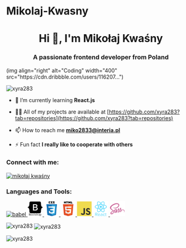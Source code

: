 # Mikolaj-Kwasny
<h1 align="center">Hi 👋, I'm Mikołaj Kwaśny</h1>
<h3 align="center">A passionate frontend developer from Poland</h3>
(img align="right" alt="Coding" width="400" src="https://cdn.dribbble.com/users/116207...")
<p align="left"> <img src="https://komarev.com/ghpvc/?username=xyra283&label=Profile%20views&color=0e75b6&style=flat" alt="xyra283" /> </p>

- 🌱 I’m currently learning **React.js**

- 👨‍💻 All of my projects are available at [https://github.com/xyra283?tab=repositories](https://github.com/xyra283?tab=repositories)

- 📫 How to reach me **miko2833@interia.pl**

- ⚡ Fun fact **I really like to cooperate with others**

<h3 align="left">Connect with me:</h3>
<p align="left">
<a href="https://fb.com/mikołaj kwaśny" target="blank"><img align="center" src="https://raw.githubusercontent.com/rahuldkjain/github-profile-readme-generator/master/src/images/icons/Social/facebook.svg" alt="mikołaj kwaśny" height="30" width="40" /></a>
</p>

<h3 align="left">Languages and Tools:</h3>
<p align="left"> <a href="https://babeljs.io/" target="_blank" rel="noreferrer"> <img src="https://www.vectorlogo.zone/logos/babeljs/babeljs-icon.svg" alt="babel" width="40" height="40"/> </a> <a href="https://getbootstrap.com" target="_blank" rel="noreferrer"> <img src="https://raw.githubusercontent.com/devicons/devicon/master/icons/bootstrap/bootstrap-plain-wordmark.svg" alt="bootstrap" width="40" height="40"/> </a> <a href="https://www.w3schools.com/css/" target="_blank" rel="noreferrer"> <img src="https://raw.githubusercontent.com/devicons/devicon/master/icons/css3/css3-original-wordmark.svg" alt="css3" width="40" height="40"/> </a> <a href="https://www.w3.org/html/" target="_blank" rel="noreferrer"> <img src="https://raw.githubusercontent.com/devicons/devicon/master/icons/html5/html5-original-wordmark.svg" alt="html5" width="40" height="40"/> </a> <a href="https://developer.mozilla.org/en-US/docs/Web/JavaScript" target="_blank" rel="noreferrer"> <img src="https://raw.githubusercontent.com/devicons/devicon/master/icons/javascript/javascript-original.svg" alt="javascript" width="40" height="40"/> </a> <a href="https://reactjs.org/" target="_blank" rel="noreferrer"> <img src="https://raw.githubusercontent.com/devicons/devicon/master/icons/react/react-original-wordmark.svg" alt="react" width="40" height="40"/> </a> <a href="https://sass-lang.com" target="_blank" rel="noreferrer"> <img src="https://raw.githubusercontent.com/devicons/devicon/master/icons/sass/sass-original.svg" alt="sass" width="40" height="40"/> </a> </p>

<p><img align="left" src="https://github-readme-stats.vercel.app/api/top-langs?username=xyra283&show_icons=true&theme=cobalt&locale=en&layout=compact" alt="xyra283" /></p>

<p>&nbsp;<img align="center" src="https://github-readme-stats.vercel.app/api?username=xyra283&show_icons=true&locale=en" alt="xyra283" /></p>

<p><img align="center" src="https://github-readme-streak-stats.herokuapp.com/?user=xyra283&" alt="xyra283" /></p>
